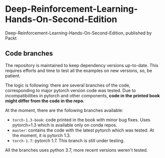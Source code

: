 # Deep-Reinforcement-Learning-Hands-On-Second-Edition
Deep-Reinforcement-Learning-Hands-On-Second-Edition, published by Packt

## Code branches
The repository is maintained to keep dependency versions up-to-date. 
This requires efforts and time to test all the examples on new versions, so, be patient.

The logic is following: there are several branches of the code, corresponding to 
major pytorch version code was tested. Due to incompatibilities in pytorch and other components,
**code in the printed book might differ from the code in the repo**.

At the moment, there are the following branches available:
* `torch-1.3-book`: code printed in the book with minor bug fixes. Uses pytorch=1.3 which 
is available only on conda repos.
* `master`: contains the code with the latest pytorch which was tested. At the moment, it is pytorch 1.3.
* `torch-1.7`: pytorch 1.7. This branch is still under testing.  

All the branches uses python 3.7, more recent versions weren't tested.
